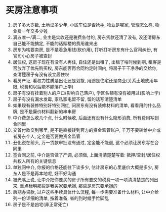 # 买房注意事项

1. 房子多大岁数, 土地证多少年, 小区车位是否抢手, 物业是哪家, 管理怎么样, 物业费一年交多少钱
2. 满五唯一/满二, 业主是实收还是税费各付的, 房东贷款还清了没有, 没还清房东自己能不能搞定, 不能的话赎楼的费用谁来出
3. 房东为啥要卖房, 是不是着急用钱(砍价用), 打听打听房东有什么官司纠纷, 有官司小心房子被查封
4. 居住权, 这房子现在有没有人再住, 自住还是出租了, 出租了啥时候到期, 租客是否放弃了优先购买权, 房东能否再合同约定时间内, 将房子干干净净的交给你, 查清楚房子有没有设立居住权
5. 看房产证, 看权力性质是出让还是划拨, 用途是住宅还是商业(关系土地使用年限, 税费和以后能不能落户上学)
6. 房子有没有挂着别人的户口(影响自己落户), 学区名额有没有被用过(影响上学)
7. 房子有没有漏水发霉, 家私家电留不留, 留的话写清楚清单
8. 如果现有装修特别好特别网红, 问房东有没有装修材料的清单, 看看用的什么品牌, 是不是廉价材料翻新的串串房
9. 中介费怎么收几个点, 什么时候收, 后面还有没有什么隐形消费, 所有费用写到合同里
10. 交首付款交到哪里, 是不是直接转到官方的资金监管账户, 千万不要转给中介或者房东个人, 定金是否要做资金监管
11. 丑化说在前头, 万一贷款审批没有通过, 定金能不能退, 这个必须让房东写在合同里
12. 签合同之前, 中介是否做了产调, 必须做, 上面清清楚楚写着: 抵押/查封/居住权共权人所有的关键信息
13. 单独问中介, 你报的价格还能往下谈多少, 估计房东的心里底价大概是多少, 房东人是不是再本地呢, 好不好沟通
14. 被光嘴上说, 让中介把你要买的房子所有要交的税费一项一项清清楚楚的列出来, 重点标明那些是我买家要承担, 那些是房东要承担的
15. 后期办贷款, 过户这些手续具体什么流程, 每一步需要准备什么材料, 让中介给列一份详细的清单, 按着准备, 省的到时候手忙脚乱
16. 房子是不是凶宅(非正常死亡)
